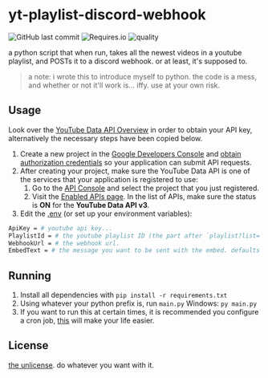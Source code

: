 # yt-playlist-discord-webhook

![GitHub last commit](https://img.shields.io/github/last-commit/AndyThePie/yt-playlist-discord-webhook?style=flat-square) ![Requires.io](https://img.shields.io/requires/github/AndyThePie/yt-playlist-discord-webhook?style=flat-square) ![quality](https://img.shields.io/badge/quality-none-red?style=flat-square)

a python script that when run, takes all the newest videos in a youtube playlist, and POSTs it to a discord webhook. or at least, it's supposed to. 

> a note: i wrote this to introduce myself to python. the code is a mess, and whether or not it'll work is... iffy. use at your own risk.

## Usage

Look over the [YouTube Data API Overview](https://developers.google.com/youtube/v3/getting-started) in order to obtain your API key, alternatively the necessary steps have been copied below.
1. Create a new project in the [Google Developers Console](https://console.developers.google.com/) and [obtain authorization credentials](https://developers.google.com/youtube/registering_an_application) so your application can submit API requests.
2. After creating your project, make sure the YouTube Data API is one of the services that your application is registered to use: 
    1. Go to the [API Console](https://console.developers.google.com/) and select the project that you just registered.
    2. Visit the [Enabled APIs page](https://console.developers.google.com/apis/enabled).  In the list of APIs, make sure the status is **ON** for the **YouTube Data API v3**.
3. Edit the [.env](/.env) (or set up your environment variables): 

```sh
ApiKey = # youtube api key...
PlaylistId = # the youtube playlist ID (the part after `playlist?list=`)
WebhookUrl = # the webhook url.
EmbedText = # the message you want to be sent with the embed. defaults to: `New video in playlist!` you can also say `videoURL` to send the video's URL.
```

## Running

1. Install all dependencies with `pip install -r requirements.txt`
2. Using whatever your python prefix is, run `main.py`
Windows: `py main.py`
3. If you want to run this at certain times, it is recommended you configure a cron job, [this](https://crontab.guru/) will make your life easier.

## License

[the unlicense](https://unlicense.org/). do whatever you want with it.
